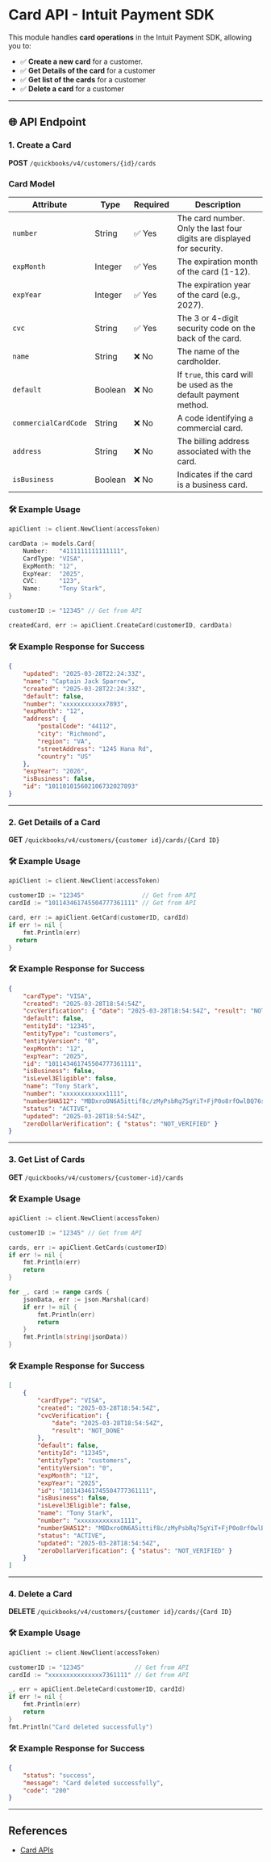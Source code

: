 # Card API - Intuit Payment SDK

This module handles **card operations** in the Intuit Payment SDK, allowing you to:

- ✅ **Create a new card** for a customer.  
- ✅ **Get Details of the card** for a customer
- ✅ **Get list of the cards** for a customer
- ✅ **Delete a card** for a customer

---

## 🌐 API Endpoint

### **1. Create a Card**

**POST** `/quickbooks/v4/customers/{id}/cards`

### Card Model

| Attribute            | Type    | Required | Description                                                            |
| -------------------- | ------- | -------- | ---------------------------------------------------------------------- |
| `number`             | String  | ✅ Yes   | The card number. Only the last four digits are displayed for security. |
| `expMonth`           | Integer | ✅ Yes   | The expiration month of the card (1-12).                               |
| `expYear`            | Integer | ✅ Yes   | The expiration year of the card (e.g., 2027).                          |
| `cvc`                | String  | ✅ Yes   | The 3 or 4-digit security code on the back of the card.                |
| `name`               | String  | ❌ No    | The name of the cardholder.                                            |
| `default`            | Boolean | ❌ No    | If `true`, this card will be used as the default payment method.       |
| `commercialCardCode` | String  | ❌ No    | A code identifying a commercial card.                                  |
| `address`            | String  | ❌ No    | The billing address associated with the card.                          |
| `isBusiness`         | Boolean | ❌ No    | Indicates if the card is a business card.                              |

### 🛠 Example Usage

```go
apiClient := client.NewClient(accessToken)

cardData := models.Card{
	Number:   "4111111111111111",
	CardType: "VISA",
	ExpMonth: "12",
	ExpYear:  "2025",
	CVC:      "123",
	Name:     "Tony Stark",
}

customerID := "12345" // Get from API

createdCard, err := apiClient.CreateCard(customerID, cardData)
```

### 🛠 Example Response for Success

```json
{
    "updated": "2025-03-28T22:24:33Z",
    "name": "Captain Jack Sparrow",
    "created": "2025-03-28T22:24:33Z",
    "default": false,
    "number": "xxxxxxxxxxxx7893",
    "expMonth": "12",
    "address": {
        "postalCode": "44112",
        "city": "Richmond",
        "region": "VA",
        "streetAddress": "1245 Hana Rd",
        "country": "US"
    },
    "expYear": "2026",
    "isBusiness": false,
    "id": "101101015602106732027893"
}
```

---

### **2. Get Details of a Card**

**GET** `/quickbooks/v4/customers/{customer id}/cards/{Card ID}`

### 🛠 Example Usage

```go
apiClient := client.NewClient(accessToken)

customerID := "12345"                // Get from API
cardId := "101143461745504777361111" // Get from API

card, err := apiClient.GetCard(customerID, cardId)
if err != nil {
	fmt.Println(err)
  return
}
```

### 🛠 Example Response for Success

```json
{
    "cardType": "VISA",
    "created": "2025-03-28T18:54:54Z",
    "cvcVerification": { "date": "2025-03-28T18:54:54Z", "result": "NOT_DONE" },
    "default": false,
    "entityId": "12345",
    "entityType": "customers",
    "entityVersion": "0",
    "expMonth": "12",
    "expYear": "2025",
    "id": "101143461745504777361111",
    "isBusiness": false,
    "isLevel3Eligible": false,
    "name": "Tony Stark",
    "number": "xxxxxxxxxxxx1111",
    "numberSHA512": "MBDxroON6A5ittif8c/zMyPsbRq75gYiT+FjP0o8rfOwlBQ76sfR9L+56Mjk4qkbG8nwSkGNIb0fb/Z3rfgIlA==",
    "status": "ACTIVE",
    "updated": "2025-03-28T18:54:54Z",
    "zeroDollarVerification": { "status": "NOT_VERIFIED" }
}
```

---

### **3. Get List of Cards**

**GET** `/quickbooks/v4/customers/{customer-id}/cards`

### 🛠 Example Usage

```go
apiClient := client.NewClient(accessToken)

customerID := "12345" // Get from API

cards, err := apiClient.GetCards(customerID)
if err != nil {
	fmt.Println(err)
	return
}

for _, card := range cards {
	jsonData, err := json.Marshal(card)
	if err != nil {
		fmt.Println(err)
		return
	}
	fmt.Println(string(jsonData))
}
```

### 🛠 Example Response for Success

```json
[
    {
        "cardType": "VISA",
        "created": "2025-03-28T18:54:54Z",
        "cvcVerification": {
            "date": "2025-03-28T18:54:54Z",
            "result": "NOT_DONE"
        },
        "default": false,
        "entityId": "12345",
        "entityType": "customers",
        "entityVersion": "0",
        "expMonth": "12",
        "expYear": "2025",
        "id": "101143461745504777361111",
        "isBusiness": false,
        "isLevel3Eligible": false,
        "name": "Tony Stark",
        "number": "xxxxxxxxxxxx1111",
        "numberSHA512": "MBDxroON6A5ittif8c/zMyPsbRq75gYiT+FjP0o8rfOwlBQ76sfR9L+56Mjk4qkbG8nwSkGNIb0fb/Z3rfgIlA==",
        "status": "ACTIVE",
        "updated": "2025-03-28T18:54:54Z",
        "zeroDollarVerification": { "status": "NOT_VERIFIED" }
    }
]
```

---

### **4. Delete a Card**

**DELETE** `/quickbooks/v4/customers/{customer id}/cards/{Card ID}`

### 🛠 Example Usage

```go
apiClient := client.NewClient(accessToken)

customerID := "12345"              // Get from API
cardId := "xxxxxxxxxxxxxxx7361111" // Get from API

_, err = apiClient.DeleteCard(customerID, cardId)
if err != nil {
	fmt.Println(err)
	return
}
fmt.Println("Card deleted successfully")

```

### 🛠 Example Response for Success

```json
{
    "status": "success",
    "message": "Card deleted successfully",
    "code": "200"
}
```

---

## References

-   [Card APIs](https://developer.intuit.com/app/developer/qbpayments/docs/api/resources/all-entities/cards)
